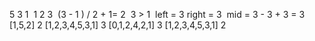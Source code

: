 5 3 1
​
1 2 3
​
(3 - 1 ) / 2 + 1= 2
​
3 > 1
​
left = 3
right  = 3
​
mid =  3 - 3 + 3 = 3
​
[1,5,2]
2
[1,2,3,4,5,3,1]
3
[0,1,2,4,2,1]
3
[1,2,3,4,5,3,1]
2